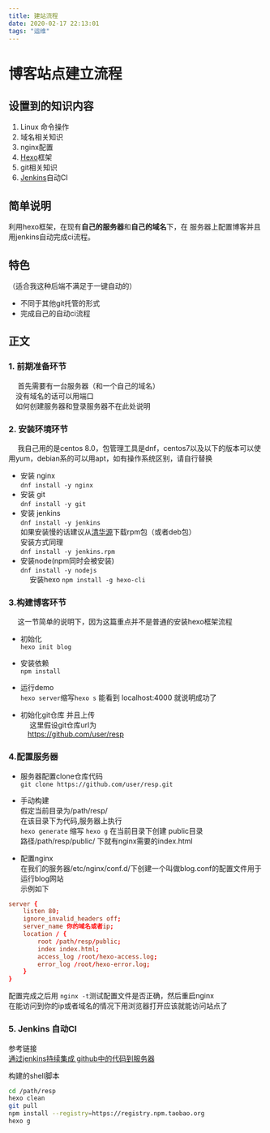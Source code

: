 ```yaml
---
title: 建站流程
date: 2020-02-17 22:13:01
tags: "运维"
---
```

# 博客站点建立流程  
## 设置到的知识内容
1. Linux 命令操作
2. 域名相关知识
3. nginx配置
4. [Hexo](https://hexo.io/)框架
5. git相关知识
6. [Jenkins](https://jenkins.io)自动CI

## 简单说明
利用hexo框架，在现有**自己的服务器**和**自己的域名**下，在 服务器上配置博客并且用jenkins自动完成ci流程。

## 特色
（适合我这种后端不满足于一键自动的）
- 不同于其他git托管的形式
- 完成自己的自动ci流程


## 正文

### 1. 前期准备环节  
&emsp; 首先需要有一台服务器（和一个自己的域名）  
    &emsp;没有域名的话可以用端口  
    &emsp;如何创建服务器和登录服务器不在此处说明

### 2. 安装环境环节  
 &emsp; 我自己用的是centos 8.0，包管理工具是dnf，centos7以及以下的版本可以使用yum，debian系的可以用apt，如有操作系统区别，请自行替换  

- 安装 nginx   
`dnf install -y nginx`  
- 安装 git  
`dnf install -y git`
- 安装 jenkins  
`dnf install -y jenkins`  
如果安装慢的话建议从[清华源](https://mirrors.tuna.tsinghua.edu.cn/jenkins/)下载rpm包（或者deb包）  
安装方式同理  
`dnf install -y jenkins.rpm`  
- 安装node(npm同时会被安装)  
`dnf install -y nodejs`  
&emsp; 安装hexo `npm install -g hexo-cli`

### 3.构建博客环节  
&emsp; 这一节简单的说明下，因为这篇重点并不是普通的安装hexo框架流程

- 初始化  
`hexo init blog`
- 安装依赖  
`npm install`
- 运行demo  
`hexo server`缩写`hexo s` 能看到 localhost:4000 就说明成功了

- 初始化git仓库 并且上传  
&emsp; 这里假设git仓库url为  
&emsp;https://github.com/user/resp

### 4.配置服务器

- 服务器配置clone仓库代码  
`git clone https://github.com/user/resp.git`

- 手动构建  
假定当前目录为/path/resp/  
在该目录下为代码,服务器上执行  
`hexo generate` 缩写 `hexo g`
在当前目录下创建 public目录  
路径/path/resp/public/ 下就有nginx需要的index.html

- 配置nginx  
在我们的服务器/etc/nginx/conf.d/下创建一个叫做blog.conf的配置文件用于运行blog网站  
示例如下  
```conf
server {
	listen 80;
	ignore_invalid_headers off;
	server_name 你的域名或者ip;
	location / {
		root /path/resp/public;
		index index.html;
		access_log /root/hexo-access.log;
		error_log /root/hexo-error.log;
	}
}
```

配置完成之后用
`nginx -t`测试配置文件是否正确，然后重启nginx  
在能访问到你的ip或者域名的情况下用浏览器打开应该就能访问站点了

### 5. Jenkins 自动CI
参考链接  
[通过jenkins持续集成 github中的代码到服务器](https://www.jianshu.com/p/9db976b675b2)

构建的shell脚本
```bash
cd /path/resp
hexo clean
git pull
npm install --registry=https://registry.npm.taobao.org
hexo g
```